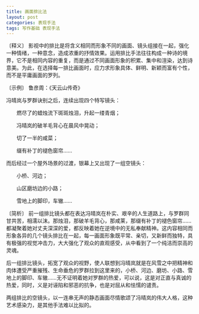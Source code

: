 ```yaml
---
title: 画面排比法
layout: post
categories: 表现手法
tags: 写作基础 表现手法
---
```


〔释义〕 影视中的排比是将含义相同而形象不同的画面、镜头组接在一起，强化一种情绪，一种意念，造成浓重的抒情效果。运用排比手法往往构成一种诗的境界，它不是相同内容的重复，而是通过不同画面形象的积累、集中和渲染，达到诗意美。为此，在选择每一排比画面时，应力求形象具体、鲜明、新颖而富有个性，而不是平庸画面的罗列。

〔示例〕 鲁彦周：《天云山传奇》

冯晴岚与罗群诀别之后，连续出现四个特写镜头：

　　燃尽了的蜡烛流下斑斑烛泪，升起一缕青烟；

　　冯晴岚的破羊毛背心在晨风中晃动；

　　切了一半的咸菜；

　　缀有补丁的褪色窗帘……

而后经过一个屋外场景的过渡，银幕上又出现了一组空镜头：

　　小桥、河边；

　　山区磨坊边的小路；

　　雪地上的脚印，车辙……

〔简析〕 前一组排比镜头都在表达冯晴岚在朴实、艰辛的人生道路上，与罗群同甘共苦，相濡以沫。那烛泪，那破羊毛背心，那咸莱，那缀有补丁的褪色窗帘……都凝聚着她对丈夫深深的爱，都反映着她在逆境中的无私奉献精神。这内容相同而形象各异的几个镜头排比在一起，每一画面形象既平常、亲切，又新鲜而独特，具有极强的视觉冲击力，大大强化了观众的直观感受，从中看到了一个纯洁而崇高的灵魂。

后一组排比镜头，拓宽了观众的视野，使人联想到冯晴岚就是在风雪之中把精神和肉体遭受严重摧残、生命垂危的罗群拉到这里来的，小桥、河边、磨坊、小路、雪地上的脚印、车辙……无不证明着她对罗群的热爱，可以说，这是对正直与真诚的热爱，同时，义是对诬陷和邪恶的抗争，也是对屈从和怯懦的谴责。

两组排比的空镜头，以一连串无声的静态画面尽情歌颂了冯晴岚的伟大人格，这种艺术感染力，是其他手法难以比拟的。 